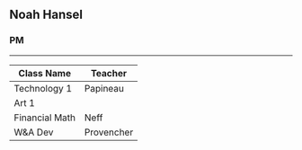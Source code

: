 ## Noah Hansel
### PM
-------------------
| Class Name       | Teacher             |
|------------------|---------------------|
| Technology 1       | Papineau            |
| Art 1      |           | N/A
| Financial Math     | Neff            |
| W&A Dev         | Provencher             | 
